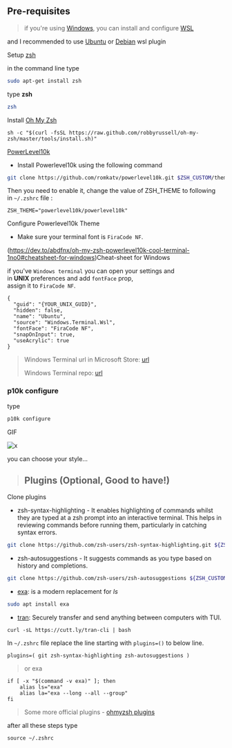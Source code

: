 ## Pre-requisites

> if you're using [Windows](https://www.microsoft.com/en-us/windows), you can install and configure [WSL](https://docs.microsoft.com/en-us/windows/wsl/)

and I recommended to use [Ubuntu](https://ubuntu.com/) or [Debian](https://www.debian.org/) wsl plugin

Setup [zsh](https://www.zsh.org/)

in the command line type  

```bash
sudo apt-get install zsh
```

type **zsh**  

```bash
zsh
```

Install [Oh My Zsh](https://ohmyz.sh/)

```
sh -c "$(curl -fsSL https://raw.github.com/robbyrussell/oh-my-zsh/master/tools/install.sh)"
```

[PowerLevel10k](https://github.com/romkatv/powerlevel10k)

- Install Powerlevel10k using the following command

```bash
git clone https://github.com/romkatv/powerlevel10k.git $ZSH_CUSTOM/themes/powerlevel10k
```

Then you need to enable it, change the value of ZSH_THEME to following in `~/.zshrc` file :  

```
ZSH_THEME="powerlevel10k/powerlevel10k"
```

Configure Powerlevel10k Theme

- Make sure your terminal font is `FiraCode NF`.

(https://dev.to/abdfnx/oh-my-zsh-powerlevel10k-cool-terminal-1no0#cheatsheet-for-windows)Cheat-sheet for Windows

if you've `Windows terminal` you can open your settings and in **UNIX** preferences and add `fontFace` prop,  
assign it to `FiraCode NF`.  

```
{
  "guid": "{YOUR_UNIX_GUID}",
  "hidden": false,
  "name": "Ubuntu",
  "source": "Windows.Terminal.Wsl",
  "fontFace": "FiraCode NF",
  "snapOnInput": true,
  "useAcrylic": true
}
```

> Windows Terminal url in Microsoft Store: [url](https://www.microsoft.com/en-us/p/windows-terminal/9n0dx20hk701)
> 
> Windows Terminal repo: [url](https://github.com/microsoft/terminal)

### [](https://dev.to/abdfnx/oh-my-zsh-powerlevel10k-cool-terminal-1no0#p10k-configure)**p10k configure**

type  

```bash
p10k configure
```

GIF

![x](https://res.cloudinary.com/practicaldev/image/fetch/s--71QSuVWr--/c_limit%2Cf_auto%2Cfl_progressive%2Cq_66%2Cw_880/https://dev-to-uploads.s3.amazonaws.com/i/xf9fk2sgux1niog4vhpy.gif)

you can choose your style...

> ## [](https://dev.to/abdfnx/oh-my-zsh-powerlevel10k-cool-terminal-1no0#plugins-optional-good-to-have)Plugins (Optional, Good to have!)

Clone plugins

- zsh-syntax-highlighting - It enables highlighting of commands whilst they are typed at a zsh prompt into an interactive terminal. This helps in reviewing commands before running them, particularly in catching syntax errors.

```bash
git clone https://github.com/zsh-users/zsh-syntax-highlighting.git ${ZSH_CUSTOM:-~/.oh-my-zsh/custom}/plugins/zsh-syntax-highlighting
```

- zsh-autosuggestions - It suggests commands as you type based on history and completions.

```bash
git clone https://github.com/zsh-users/zsh-autosuggestions ${ZSH_CUSTOM:-~/.oh-my-zsh/custom}/plugins/zsh-autosuggestions
```


- [exa](https://the.exa.website/): is a modern replacement for _ls_
```bash
sudo apt install exa
```


- [tran](https://github.com/abdfnx/tran): Securely transfer and send anything between computers with TUI.

```
curl -sL https://cutt.ly/tran-cli | bash
```

In `~/.zshrc` file replace the line starting with `plugins=()` to below line.  

```
plugins=( git zsh-syntax-highlighting zsh-autosuggestions )
```

> or exa  

```
if [ -x "$(command -v exa)" ]; then
    alias ls="exa"
    alias la="exa --long --all --group"
fi
```

> Some more official plugins - [ohmyzsh plugins](https://github.com/ohmyzsh/ohmyzsh/wiki/Plugins)

after all these steps type  

```
source ~/.zshrc
```
